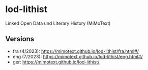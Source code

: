 # lod-lithist
Linked Open Data und Literary History (MiMoText)


## Versions 

- fra (4/2023): https://mimotext.github.io/lod-lithist/fra.html#/
- eng (7/2023): https://mimotext.github.io/lod-lithist/eng.html#/
- ger: https://mimotext.github.io/lod-lithist/

